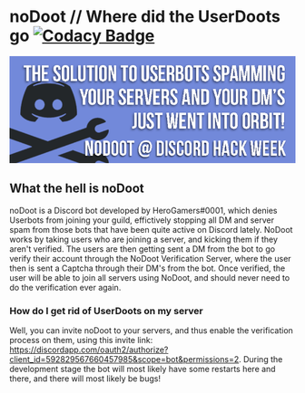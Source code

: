 # noDoot // Where did the UserDoots go [![Codacy Badge](https://api.codacy.com/project/badge/Grade/ca53c7dfceee43ba945f58f580fcc70f)](https://www.codacy.com?utm_source=github.com&amp;utm_medium=referral&amp;utm_content=Fido2603/noDoot&amp;utm_campaign=Badge_Grade)

![noDoot Banner](https://raw.githubusercontent.com/Fido2603/noDoot/master/img/nodoot-readme.png)
## What the hell is noDoot
noDoot is a Discord bot developed by HeroGamers#0001, which denies Userbots from joining your guild, effictively stopping all DM and server spam from those bots that have been quite active on Discord lately. NoDoot works by taking users who are joining a server, and kicking them if they aren't verified. The users are then getting sent a DM from the bot to go verify their account through the NoDoot Verification Server, where the user then is sent a Captcha through their DM's from the bot. Once verified, the user will be able to join all servers using NoDoot, and should never need to do the verification ever again.

### How do I get rid of UserDoots on my server
Well, you can invite noDoot to your servers, and thus enable the verification process on them, using this invite link: https://discordapp.com/oauth2/authorize?client_id=592829567660457985&scope=bot&permissions=2. During the development stage the bot will most likely have some restarts here and there, and there will most likely be bugs!
